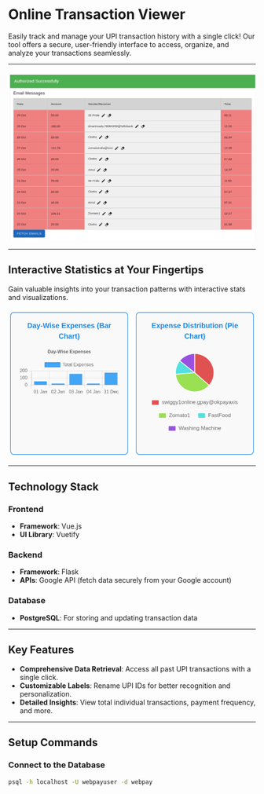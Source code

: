 # **Online Transaction Viewer**

Easily track and manage your UPI transaction history with a single click! Our tool offers a secure, user-friendly interface to access, organize, and analyze your transactions seamlessly.

---

![Transaction Viewer Demo](img/Transactions.png)

---

## **Interactive Statistics at Your Fingertips**

Gain valuable insights into your transaction patterns with interactive stats and visualizations.

![Stats](img/Stats.png)

---

## **Technology Stack**

### **Frontend**
- **Framework**: Vue.js  
- **UI Library**: Vuetify  

### **Backend**
- **Framework**: Flask  
- **APIs**: Google API (fetch data securely from your Google account)  

### **Database**
- **PostgreSQL**: For storing and updating transaction data  

---

## **Key Features**

- **Comprehensive Data Retrieval**: Access all past UPI transactions with a single click.  
- **Customizable Labels**: Rename UPI IDs for better recognition and personalization.  
- **Detailed Insights**: View total individual transactions, payment frequency, and more.  

---

## **Setup Commands**

### Connect to the Database
```bash
psql -h localhost -U webpayuser -d webpay
